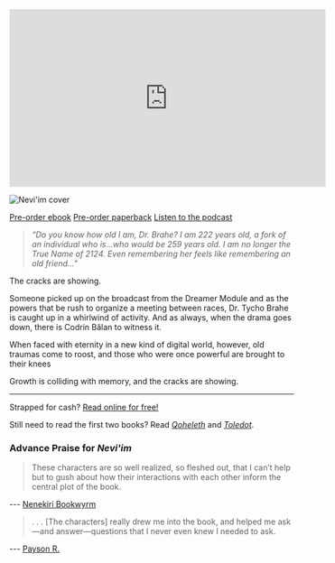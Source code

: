 ---
---

<div style="margin: 0 auto;text-align: center;"><iframe width="560" height="315" src="https://www.youtube.com/embed/ZMlaPJkm7Oc" title="YouTube video player" frameborder="0" allow="accelerometer; autoplay; clipboard-write; encrypted-media; gyroscope; picture-in-picture" allowfullscreen></iframe></div>

![Nevi'im cover](/front.jpg)

<p class="buy">
<a href="https://makyo.itch.io/neviim" target="_blank">Pre-order ebook</a>
<a href="https://makyo-ink.square.site/product/post-self-3-neviim/12" target="_blank">Pre-order paperback</a> 
<a href="https://anchor.fm/post-self" target="_blank">Listen to the podcast</a>
</p>

> *“Do you know how old I am, Dr. Brahe? I am 222 years old, a fork of an individual who is...who would be 259 years old. I am no longer the True Name of 2124. Even remembering her feels like remembering an old friend..."*

The cracks are showing.

Someone picked up on the broadcast from the Dreamer Module and as the powers that be rush to organize a meeting between races, Dr. Tycho Brahe is caught up in a whirlwind of activity. And as always, when the drama goes down, there is Codrin Bălan to witness it.

When faced with eternity in a new kind of digital world, however, old traumas come to roost, and those who were once powerful are brought to their knees

Growth is colliding with memory, and the cracks are showing.

-----

<p class="buy">Strapped for cash? <a href="/read">Read online for free!</a></p>
<p class="buy">Still need to read the first two books? Read <a href="https://qoheleth.post-self.ink"><em>Qoheleth</em></a> and <a href="https://toledot.post-self.ink"><em>Toledot</em></a>.</p>

### Advance Praise for *Nevi'im*

> These characters are so well realized, so fleshed out, that I can’t help but to gush about how their interactions with each other inform the central plot of the book.

--- [Nenekiri Bookwyrm](https://www.goodreads.com/review/show/4700857305)

> . . . [The characters] really drew me into the book, and helped me ask—and answer—questions that I never even knew I needed to ask.

--- [Payson R.](https://www.goodreads.com/review/show/4705644411)
